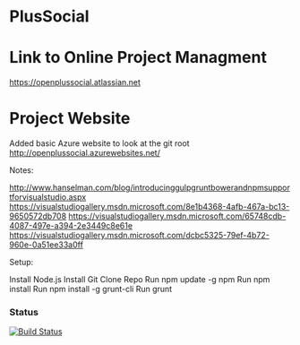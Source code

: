 PlusSocial
==========


Link to Online Project Managment
================================
https://openplussocial.atlassian.net


Project Website
===============
Added basic Azure website to look at the git root
http://openplussocial.azurewebsites.net/


Notes:

http://www.hanselman.com/blog/introducinggulpgruntbowerandnpmsupportforvisualstudio.aspx
https://visualstudiogallery.msdn.microsoft.com/8e1b4368-4afb-467a-bc13-9650572db708
https://visualstudiogallery.msdn.microsoft.com/65748cdb-4087-497e-a394-2e3449c8e61e
https://visualstudiogallery.msdn.microsoft.com/dcbc5325-79ef-4b72-960e-0a51ee33a0ff


Setup:

Install Node.js
Install Git
Clone Repo
Run npm update -g npm
Run npm install
Run npm install -g grunt-cli
Run grunt


### Status
[![Build Status](https://travis-ci.org/OpenPlusSocial/PlusSocial.svg)](https://travis-ci.org/OpenPlusSocial/PlusSocial)